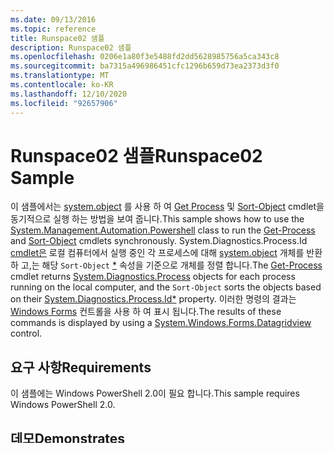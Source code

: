 ```yaml
---
ms.date: 09/13/2016
ms.topic: reference
title: Runspace02 샘플
description: Runspace02 샘플
ms.openlocfilehash: 0206e1a80f3e5488fd2dd5628985756a5ca343c8
ms.sourcegitcommit: ba7315a496986451cfc1296b659d73ea2373d3f0
ms.translationtype: MT
ms.contentlocale: ko-KR
ms.lasthandoff: 12/10/2020
ms.locfileid: "92657906"
---
```

# <a name="runspace02-sample"></a><span data-ttu-id="78266-103">Runspace02 샘플</span><span class="sxs-lookup"><span data-stu-id="78266-103">Runspace02 Sample</span></span>

<span data-ttu-id="78266-104">이 샘플에서는 [system.object](/dotnet/api/system.management.automation.powershell) 를 사용 하 여 [Get Process](/powershell/module/Microsoft.PowerShell.Management/Get-Process) 및 [Sort-Object](/powershell/module/Microsoft.PowerShell.Utility/Sort-Object) cmdlet을 동기적으로 실행 하는 방법을 보여 줍니다.</span><span class="sxs-lookup"><span data-stu-id="78266-104">This sample shows how to use the [System.Management.Automation.Powershell](/dotnet/api/system.management.automation.powershell) class to run the [Get-Process](/powershell/module/Microsoft.PowerShell.Management/Get-Process) and [Sort-Object](/powershell/module/Microsoft.PowerShell.Utility/Sort-Object) cmdlets synchronously.</span></span> <span data-ttu-id="78266-105">System.Diagnostics.Process.Id [cmdlet은](/powershell/module/Microsoft.PowerShell.Management/Get-Process) 로컬 컴퓨터에서 실행 중인 각 프로세스에 대해 [system.object](/dotnet/api/System.Diagnostics.Process) 개체를 반환 하 고,는 해당 `Sort-Object` [\*](/dotnet/api/System.Diagnostics.Process.Id) 속성을 기준으로 개체를 정렬 합니다.</span><span class="sxs-lookup"><span data-stu-id="78266-105">The [Get-Process](/powershell/module/Microsoft.PowerShell.Management/Get-Process) cmdlet returns [System.Diagnostics.Process](/dotnet/api/System.Diagnostics.Process) objects for each process running on the local computer, and the `Sort-Object` sorts the objects based on their [System.Diagnostics.Process.Id\*](/dotnet/api/System.Diagnostics.Process.Id) property.</span></span> <span data-ttu-id="78266-106">이러한 명령의 결과는 [Windows Forms](/dotnet/api/System.Windows.Forms.DataGridView) 컨트롤을 사용 하 여 표시 됩니다.</span><span class="sxs-lookup"><span data-stu-id="78266-106">The results of these commands is displayed by using a [System.Windows.Forms.Datagridview](/dotnet/api/System.Windows.Forms.DataGridView) control.</span></span>

## <a name="requirements"></a><span data-ttu-id="78266-107">요구 사항</span><span class="sxs-lookup"><span data-stu-id="78266-107">Requirements</span></span>

<span data-ttu-id="78266-108">이 샘플에는 Windows PowerShell 2.0이 필요 합니다.</span><span class="sxs-lookup"><span data-stu-id="78266-108">This sample requires Windows PowerShell 2.0.</span></span>

## <a name="demonstrates"></a><span data-ttu-id="78266-109">데모</span><span class="sxs-lookup"><span data-stu-id="78266-109">Demonstrates</span></span>

<span data-ttu-id="78266-110">이 샘플에서는 다음을 보여 줍니다.</span><span class="sxs-lookup"><span data-stu-id="78266-110">This sample demonstrates the following.</span></span>

- <span data-ttu-id="78266-111">명령을 실행 하기 위한 [system.object](/dotnet/api/system.management.automation.powershell) 개체 만들기</span><span class="sxs-lookup"><span data-stu-id="78266-111">Creating a [System.Management.Automation.Powershell](/dotnet/api/system.management.automation.powershell) object to run commands.</span></span>

- <span data-ttu-id="78266-112">[System.object](/dotnet/api/system.management.automation.powershell) 의 파이프라인에 명령을 추가 하는 중입니다.</span><span class="sxs-lookup"><span data-stu-id="78266-112">Adding commands to the pipeline of [System.Management.Automation.Powershell](/dotnet/api/system.management.automation.powershell) object.</span></span>

- <span data-ttu-id="78266-113">동기적으로 명령을 실행 합니다.</span><span class="sxs-lookup"><span data-stu-id="78266-113">Running the commands synchronously.</span></span>

- <span data-ttu-id="78266-114">[Windows Forms](/dotnet/api/System.Windows.Forms.DataGridView) 컨트롤을 사용 하 여 Windows Forms 응용 프로그램의 명령 출력을 표시 합니다.</span><span class="sxs-lookup"><span data-stu-id="78266-114">Using a [System.Windows.Forms.Datagridview](/dotnet/api/System.Windows.Forms.DataGridView) control to display the output of the commands in a Windows Forms application.</span></span>

## <a name="example"></a><span data-ttu-id="78266-115">예제</span><span class="sxs-lookup"><span data-stu-id="78266-115">Example</span></span>

<span data-ttu-id="78266-116">이 샘플은 Windows PowerShell에서 제공 하는 기본 runspace에서 동기적으로 [Get Process](/powershell/module/Microsoft.PowerShell.Management/Get-Process) 및 [Sort 개체](/powershell/module/Microsoft.PowerShell.Utility/Sort-Object) cmdlet을 실행 합니다.</span><span class="sxs-lookup"><span data-stu-id="78266-116">This sample runs the [Get-Process](/powershell/module/Microsoft.PowerShell.Management/Get-Process) and [Sort-Object](/powershell/module/Microsoft.PowerShell.Utility/Sort-Object) cmdlets synchronously in the default runspace provided by Windows PowerShell.</span></span> <span data-ttu-id="78266-117">출력은 [Windows Forms](/dotnet/api/System.Windows.Forms.DataGridView) 컨트롤을 사용 하 여 폼에 표시 됩니다.</span><span class="sxs-lookup"><span data-stu-id="78266-117">The output is displayed in a form using a [System.Windows.Forms.Datagridview](/dotnet/api/System.Windows.Forms.DataGridView) control.</span></span>

```csharp
namespace Microsoft.Samples.PowerShell.Runspaces
{
  using System;
  using System.Collections;
  using System.Collections.ObjectModel;
  using System.Management.Automation;
  using System.Management.Automation.Runspaces;
  using System.Windows.Forms;
  using PowerShell = System.Management.Automation.PowerShell;

  /// <summary>
  /// This class contains the Main entry point for this host application.
  /// </summary>
  internal class Runspace02
  {
    /// <summary>
    /// This method creates the form where the output is displayed.
    /// </summary>
    private static void CreateForm()
    {
      Form form = new Form();
      DataGridView grid = new DataGridView();
      form.Controls.Add(grid);
      grid.Dock = DockStyle.Fill;

      // Create a PowerShell object. Creating this object takes care of
      // building all of the other data structures needed to run the command.
      using (PowerShell powershell = PowerShell.Create())
      {
        powershell.AddCommand("get-process").AddCommand("sort-object").AddArgument("ID");
        if (Runspace.DefaultRunspace == null)
        {
          Runspace.DefaultRunspace = powershell.Runspace;
        }

        Collection<PSObject> results = powershell.Invoke();

        // The generic collection needs to be re-wrapped in an ArrayList
        // for data-binding to work.
        ArrayList objects = new ArrayList();
        objects.AddRange(results);

        // The DataGridView will use the PSObjectTypeDescriptor type
        // to retrieve the properties.
        grid.DataSource = objects;
      }

      form.ShowDialog();
    }

    /// <summary>
    /// This sample uses a PowerShell object to run the Get-Process
    /// and Sort-Object cmdlets synchronously. Windows Forms and
    /// data binding are then used to display the results in a
    /// DataGridView control.
    /// </summary>
    /// <param name="args">The parameter is not used.</param>
    /// <remarks>
    /// This sample demonstrates the following:
    /// 1. Creating a PowerShell object.
    /// 2. Adding commands and arguments to the pipeline of
    ///    the PowerShell object.
    /// 3. Running the commands synchronously.
    /// 4. Using a DataGridView control to display the output
    ///    of the commands in a Windows Forms application.
    /// </remarks>
    private static void Main(string[] args)
    {
      Runspace02.CreateForm();
    }
  }
}
```

## <a name="see-also"></a><span data-ttu-id="78266-118">참고 항목</span><span class="sxs-lookup"><span data-stu-id="78266-118">See Also</span></span>

[<span data-ttu-id="78266-119">Windows PowerShell 호스트 애플리케이션 작성</span><span class="sxs-lookup"><span data-stu-id="78266-119">Writing a Windows PowerShell Host Application</span></span>](./writing-a-windows-powershell-host-application.md)
